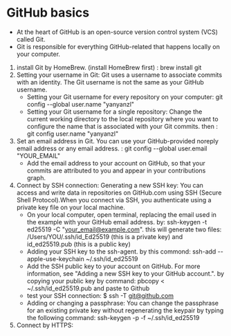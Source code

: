 # GitHub basics


- At the heart of GitHub is an open-source version control system (VCS) called Git. 
- Git is responsible for everything GitHub-related that happens locally on your computer.

1. install Git by HomeBrew. (install HomeBrew first) : brew install git
2. Setting your username in Git: Git uses a username to associate commits with an identity. The Git username is not the same as your GitHub username.
     - Setting your Git username for every repository on your computer: git config --global user.name "yanyanzl"
     - Setting your Git username for a single repository: Change the current working directory to the local repository where you want to configure the name that is associated with your Git commits. then : git config user.name "yanyanzl"
3. Set an email address in Git. You can use your GitHub-provided noreply email address or any email address. : git config --global user.email "YOUR_EMAIL"
     - Add the email address to your account on GitHub, so that your commits are attributed to you and appear in your contributions graph.
5. Connect by SSH connection: Generating a new SSH key: You can access and write data in repositories on GitHub.com using SSH (Secure Shell Protocol).When you connect via SSH, you authenticate using a private key file on your local machine.
     - On your local computer, open terminal, replacing the email used in the example with your GitHub email address. by:  ssh-keygen -t ed25519 -C "your_email@example.com". this will generate two files: /Users/YOU/.ssh/id_Ed25519 (this is a private key) and id_ed25519.pub (this is a public key)
     - Adding your SSH key to the ssh-agent. by this commond:  ssh-add --apple-use-keychain ~/.ssh/id_ed25519
     - Add the SSH public key to your account on GitHub. For more information, see "Adding a new SSH key to your GitHub account.". by copying your public key by command: pbcopy < ~/.ssh/id_ed25519.pub and paste to Github
     - test your SSH connection: $ ssh -T git@github.com
     - Adding or changing a passphrase: You can change the passphrase for an existing private key without regenerating the keypair by typing the following command: ssh-keygen -p -f ~/.ssh/id_ed25519
6. Connect by HTTPS: 
     


